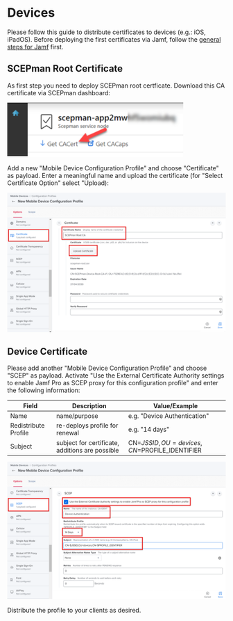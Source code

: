 # Devices

Please follow this guide to distribute certificates to devices (e.g.: iOS, iPadOS). Before deploying the first certificates via Jamf, follow the [general steps for Jamf](general.md) first.

## SCEPman Root Certificate

As first step you need to deploy SCEPman root certficate. Download this CA certificate via SCEPman dashboard:

![](<../../../.gitbook/assets/image (22).png>)

Add a new "Mobile Device Configuration Profile" and choose "Certificate" as payload. Enter a meaningful name and upload the certificate (for "Select Certificate Option" select "Upload):

![](<../../../.gitbook/assets/image (25).png>)

## Device Certificate

Please add another "Mobile Device Configuration Profile" and choose "SCEP" as payload. Activate "Use the External Certificate Authority settings to enable Jamf Pro as SCEP proxy for this configuration profile" and enter the following information:

| Field                | Description                                     | Value/Example                               |
| -------------------- | ----------------------------------------------- | ------------------------------------------- |
| Name                 | name/purpose                                    | e.g. "Device Authentication"                |
| Redistribute Profile | re-deploys profile for renewal                  | e.g. "14 days"                              |
| Subject              | subject for certificate, additions are possible | CN=$JSSID,OU=devices,CN=$PROFILE_IDENTIFIER |

![](<../../../.gitbook/assets/image (28).png>)

Distribute the profile to your clients as desired.
